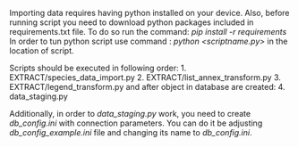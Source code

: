 Importing data requires having python installed on your device. 
Also, before running script you need to download python packages included in requirements.txt file.
To do so run the command:
	*pip install -r requirements*
In order to tun python script use command :
	*python <scriptname.py>*
in the location of script.

Scripts should be executed in following order:
	1. EXTRACT/species_data_import.py
	2. EXTRACT/list_annex_transform.py
	3. EXTRACT/legend_transform.py
and after object in database are created:
	4. data_staging.py

Additionally, in order to *data_staging.py* work, you need to create *db_config.ini* with connection parameters.
You can do it be adjusting *db_config_example.ini* file and changing its name to *db_config.ini*.
	